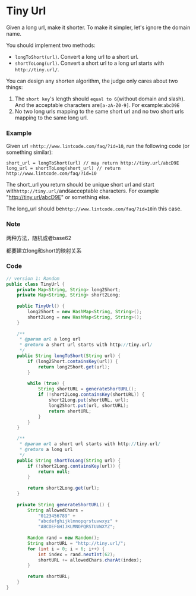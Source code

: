# Tiny Url

Given a long url, make it shorter. To make it simpler, let's ignore the domain name.

You should implement two methods:

* `longToShort(url)`. Convert a long url to a short url.
* `shortToLong(url)`. Convert a short url to a long url starts with `http://tiny.url/`.

You can design any shorten algorithm, the judge only cares about two things:

1. The `short key`'s length should `equal to 6`\(without domain and slash\). And the acceptable characters are`[a-zA-Z0-9]`. For example:`abcD9E`
2. No two long urls mapping to the same short url and no two short urls mapping to the same long url.

### Example

Given url =`http://www.lintcode.com/faq/?id=10`, run the following code \(or something similar\):

```
short_url = longToShort(url) // may return http://tiny.url/abcD9E
long_url = shortToLong(short_url) // return http://www.lintcode.com/faq/?id=10
```

The short\_url you return should be unique short url and start with`http://tiny.url/`and`6`acceptable characters. For example "http://tiny.url/abcD9E" or something else.

The long\_url should be`http://www.lintcode.com/faq/?id=10`in this case.

### Note

两种方法，随机或者base62

都要建立long和short的映射关系

### Code

```java
// version 1: Random
public class TinyUrl {
    private Map<String, String> long2Short;
    private Map<String, String> short2Long;
    
    public TinyUrl() {
        long2Short = new HashMap<String, String>();
        short2Long = new HashMap<String, String>();
    }
    
    /**
     * @param url a long url
     * @return a short url starts with http://tiny.url/
     */
    public String longToShort(String url) {
        if (long2Short.containsKey(url)) {
            return long2Short.get(url);
        }
        
        while (true) {
            String shortURL = generateShortURL();
            if (!short2Long.containsKey(shortURL)) {
                short2Long.put(shortURL, url);
                long2Short.put(url, shortURL);
                return shortURL;
            }
        }
    }

    /**
     * @param url a short url starts with http://tiny.url/
     * @return a long url
     */
    public String shortToLong(String url) {
        if (!short2Long.containsKey(url)) {
            return null;
        }
        
        return short2Long.get(url);
    }
    
    private String generateShortURL() {
        String allowedChars = 
            "0123456789" +
            "abcdefghijklmnopqrstuvwxyz" + 
            "ABCDEFGHIJKLMNOPQRSTUVWXYZ";
        
        Random rand = new Random();
        String shortURL = "http://tiny.url/";
        for (int i = 0; i < 6; i++) {
            int index = rand.nextInt(62);
            shortURL += allowedChars.charAt(index);
        }
        
        return shortURL;
    }
}

```



